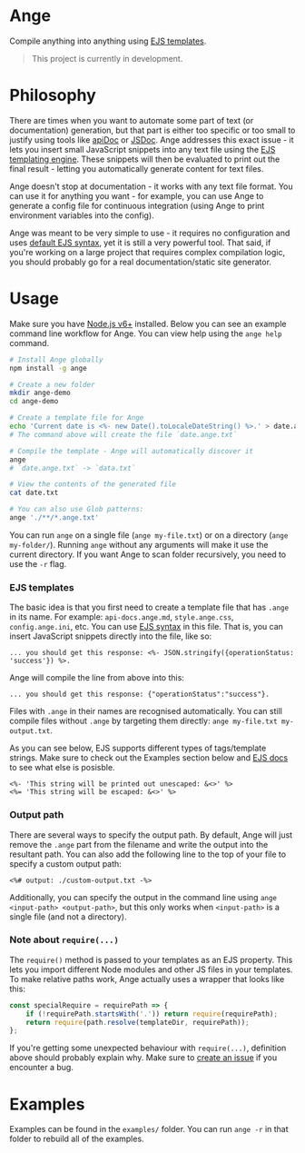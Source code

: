 # Ange

Compile anything into anything using [EJS templates](http://ejs.co/).

> This project is currently in development.

# Philosophy

There are times when you want to automate some part of text (or documentation) generation, but that part is either too
specific or too small to justify using tools like [apiDoc](http://apidocjs.com/) or [JSDoc](https://github.com/jsdoc3/jsdoc).
Ange addresses this exact issue - it lets you insert small JavaScript snippets into any  text file using the
[EJS templating engine](http://ejs.co/). These snippets will then be evaluated to print out the final result - letting
you automatically generate content for text files.

Ange doesn't stop at documentation - it works with any text file format. You can use it for anything you want - for
example, you can use Ange to generate a config file for continuous integration (using Ange to print environment
variables into the config).

Ange was meant to be very simple to use - it requires no configuration and uses
[default EJS syntax](http://ejs.co/#docs), yet it is still a very powerful tool. That said, if you're working on a large
project that requires complex compilation logic, you should probably go for a real documentation/static site generator.

# Usage

Make sure you have [Node.js v6+](https://nodejs.org/) installed. Below you can see an example command line workflow for
Ange. You can view help using the `ange help` command.

```bash
# Install Ange globally
npm install -g ange

# Create a new folder
mkdir ange-demo
cd ange-demo

# Create a template file for Ange
echo 'Current date is <%- new Date().toLocaleDateString() %>.' > date.ange.txt
# The command above will create the file `date.ange.txt`

# Compile the template - Ange will automatically discover it
ange
# `date.ange.txt` -> `data.txt`

# View the contents of the generated file
cat date.txt

# You can also use Glob patterns:
ange './**/*.ange.txt'
```

You can run `ange` on a single file (`ange my-file.txt`) or on a directory (`ange my-folder/`). Running `ange` without
any arguments will make it use the current directory. If you want Ange to scan folder recursively, you need to use the
`-r` flag.

### EJS templates

The basic idea is that you first need to create a template file that has
`.ange` in its name. For example: `api-docs.ange.md`, `style.ange.css`,
`config.ange.ini`, etc. You can use [EJS syntax](http://ejs.co/#docs) in this
file. That is, you can insert JavaScript snippets directly into the file,
like so:

```
... you should get this response: <%- JSON.stringify({operationStatus: 'success'}) %>.
```

Ange will compile the line from above into this:


```
... you should get this response: {"operationStatus":"success"}.
```

Files with `.ange` in their names are recognised automatically. You can still compile files without `.ange` by targeting
them directly: `ange my-file.txt my-output.txt`.

As you can see below, EJS supports different types of tags/template strings. Make sure to check out the Examples section
below and [EJS docs](http://ejs.co/#docs) to see what else is posisble.

```
<%- 'This string will be printed out unescaped: &<>' %>
<%= 'This string will be escaped: &<>' %>
```

### Output path

There are several ways to specify the output path. By default, Ange will just remove the `.ange` part from the filename
and write the output into the resultant path. You can also add the following line to the top of your file to specify
a custom output path:

```
<%# output: ./custom-output.txt -%>
```

Additionally, you can specify the output in the command line using `ange <input-path> <output-path>`, but this only
works when `<input-path>` is a single file (and not a directory).

### Note about `require(...)`

The `require()` method is passed to your templates as an EJS property. This lets you import different Node modules and
other JS files in your templates. To make relative paths work, Ange actually uses a wrapper that looks like this:

```javascript
const specialRequire = requirePath => {
    if (!requirePath.startsWith('.')) return require(requirePath);
    return require(path.resolve(templateDir, requirePath));
};
```

If you're getting some unexpected behaviour with `require(...)`, definition above should probably explain why. Make sure
to [create an issue](https://github.com/TimboKZ/Ange/issues) if you encounter a bug.

# Examples

Examples can be found in the `examples/` folder. You can run `ange -r` in that folder to rebuild all of the examples.

